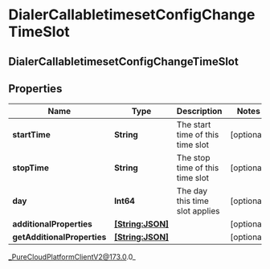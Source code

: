 # DialerCallabletimesetConfigChangeTimeSlot

## DialerCallabletimesetConfigChangeTimeSlot

## Properties

|Name | Type | Description | Notes|
|------------ | ------------- | ------------- | -------------|
| **startTime** | **String** | The start time of this time slot | [optional] |
| **stopTime** | **String** | The stop time of this time slot | [optional] |
| **day** | **Int64** | The day this time slot applies | [optional] |
| **additionalProperties** | [**[String:JSON]**](JSON) |  | [optional] |
| **getAdditionalProperties** | [**[String:JSON]**](JSON) |  | [optional] |



_PureCloudPlatformClientV2@173.0.0_
